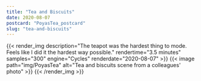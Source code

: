 ```yaml
---
title: "Tea and Biscuits"
date: 2020-08-07
postcard: "PoyasTea_postcard"
slug: "tea-and-biscuits"
---
```


{{< render_img
  description="The teapot was the hardest thing to mode. Feels like I did it the hardest way possible."
  rendertime="3.5 minutes" 
  samples="300" 
  engine="Cycles" 
  renderdate="2020-08-07" >}}
{{< image path="img/PoyasTea" alt="Tea and biscuits scene from a colleagues' photo" >}}
{{< /render_img >}}


